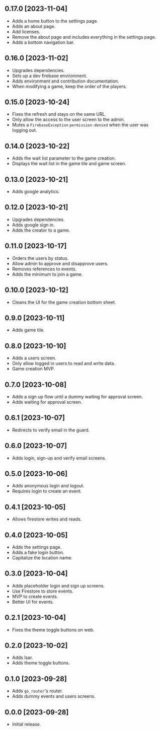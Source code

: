 ## 0.17.0 [2023-11-04]

- Adds a home button to the settings page.
- Adds an about page.
- Add licenses.
- Remove the about page and includes everything in the settings page.
- Adds a bottom navigation bar.

## 0.16.0 [2023-11-02]

- Upgrades dependencies.
- Sets up a dev firebase environment.
- Adds environment and contribution documentation.
- When modifying a game, keep the order of the players.

## 0.15.0 [2023-10-24] 

- Fixes the refresh and stays on the same URL.
- Only allow the access to the user screen to the admin.
- Mutes a `FirebaseException` `permission-denied` when the user was logging out.

## 0.14.0 [2023-10-22]

- Adds the wait list parameter to the game creation.
- Displays the wait list in the game tile and game screen.

## 0.13.0 [2023-10-21]

- Adds google analytics.

## 0.12.0 [2023-10-21]

- Upgrades dependencies.
- Adds google sign in.
- Adds the creator to a game.

## 0.11.0 [2023-10-17]

- Orders the users by status.
- Allow admin to approve and disapprove users.
- Removes references to events.
- Adds the minimum to join a game.

## 0.10.0 [2023-10-12]

- Cleans the UI for the game creation bottom sheet.

## 0.9.0 [2023-10-11]

- Adds game tile.

## 0.8.0 [2023-10-10]

- Adds a users screen.
- Only allow logged in users to read and write data.
- Game creation MVP.

## 0.7.0 [2023-10-08]

- Adds a sign up flow until a dummy waiting for approval screen.
- Adds waiting for approval screen.

## 0.6.1 [2023-10-07]

- Redirects to verify email in the guard.

## 0.6.0 [2023-10-07]

- Adds login, sign-up and verify email screens.

## 0.5.0 [2023-10-06]

- Adds anonymous login and logout.
- Requires login to create an event.

## 0.4.1 [2023-10-05]

- Allows firestore writes and reads.

## 0.4.0 [2023-10-05]

- Adds the settings page.
- Adds a fake login button.
- Capitalize the location name.

## 0.3.0 [2023-10-04]

- Adds placeholder login and sign up screens.
- Use Firestore to store events.
- MVP to create events.
- Better UI for events.

## 0.2.1 [2023-10-04]

- Fixes the theme toggle buttons on web.

## 0.2.0 [2023-10-02]

- Adds Isar.
- Adds theme toggle buttons.

## 0.1.0 [2023-09-28]

- Adds `go_router`'s router.
- Adds dummy events and users screens.

## 0.0.0 [2023-09-28]

- Initial release.
